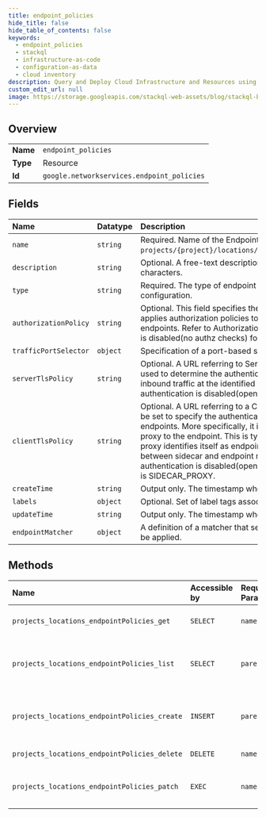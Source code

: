 ```yaml
---
title: endpoint_policies
hide_title: false
hide_table_of_contents: false
keywords:
  - endpoint_policies
  - stackql
  - infrastructure-as-code
  - configuration-as-data
  - cloud inventory
description: Query and Deploy Cloud Infrastructure and Resources using SQL
custom_edit_url: null
image: https://storage.googleapis.com/stackql-web-assets/blog/stackql-blog-post-featured-image.png
---
```

  
    

## Overview
<table><tbody>
<tr><td><b>Name</b></td><td><code>endpoint_policies</code></td></tr>
<tr><td><b>Type</b></td><td>Resource</td></tr>
<tr><td><b>Id</b></td><td><code>google.networkservices.endpoint_policies</code></td></tr>
</tbody></table>

## Fields
| Name | Datatype | Description |
|:-----|:---------|:------------|
| `name` | `string` | Required. Name of the EndpointPolicy resource. It matches pattern `projects/{project}/locations/global/endpointPolicies/{endpoint_policy}`. |
| `description` | `string` | Optional. A free-text description of the resource. Max length 1024 characters. |
| `type` | `string` | Required. The type of endpoint policy. This is primarily used to validate the configuration. |
| `authorizationPolicy` | `string` | Optional. This field specifies the URL of AuthorizationPolicy resource that applies authorization policies to the inbound traffic at the matched endpoints. Refer to Authorization. If this field is not specified, authorization is disabled(no authz checks) for this endpoint. |
| `trafficPortSelector` | `object` | Specification of a port-based selector. |
| `serverTlsPolicy` | `string` | Optional. A URL referring to ServerTlsPolicy resource. ServerTlsPolicy is used to determine the authentication policy to be applied to terminate the inbound traffic at the identified backends. If this field is not set, authentication is disabled(open) for this endpoint. |
| `clientTlsPolicy` | `string` | Optional. A URL referring to a ClientTlsPolicy resource. ClientTlsPolicy can be set to specify the authentication for traffic from the proxy to the actual endpoints. More specifically, it is applied to the outgoing traffic from the proxy to the endpoint. This is typically used for sidecar model where the proxy identifies itself as endpoint to the control plane, with the connection between sidecar and endpoint requiring authentication. If this field is not set, authentication is disabled(open). Applicable only when EndpointPolicyType is SIDECAR_PROXY. |
| `createTime` | `string` | Output only. The timestamp when the resource was created. |
| `labels` | `object` | Optional. Set of label tags associated with the EndpointPolicy resource. |
| `updateTime` | `string` | Output only. The timestamp when the resource was updated. |
| `endpointMatcher` | `object` | A definition of a matcher that selects endpoints to which the policies should be applied. |
## Methods
| Name | Accessible by | Required Params | Description |
|:-----|:--------------|:----------------|:------------|
| `projects_locations_endpointPolicies_get` | `SELECT` | `name` | Gets details of a single EndpointPolicy. |
| `projects_locations_endpointPolicies_list` | `SELECT` | `parent` | Lists EndpointPolicies in a given project and location. |
| `projects_locations_endpointPolicies_create` | `INSERT` | `parent` | Creates a new EndpointPolicy in a given project and location. |
| `projects_locations_endpointPolicies_delete` | `DELETE` | `name` | Deletes a single EndpointPolicy. |
| `projects_locations_endpointPolicies_patch` | `EXEC` | `name` | Updates the parameters of a single EndpointPolicy. |
